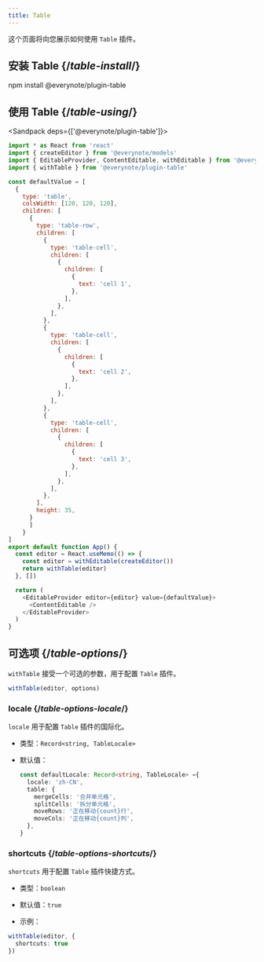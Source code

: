 ```yaml
---
title: Table
---
```


<Intro>

这个页面将向您展示如何使用 `Table` 插件。

</Intro>

## 安装 Table {/*table-install*/}

<TerminalBlock>

npm install @everynote/plugin-table

</TerminalBlock>

## 使用 Table {/*table-using*/}

<Sandpack deps={['@everynote/plugin-table']}>

```js
import * as React from 'react'
import { createEditor } from '@everynote/models'
import { EditableProvider, ContentEditable, withEditable } from '@everynote/editor'
import { withTable } from '@everynote/plugin-table'

const defaultValue = [
  {
    type: 'table',
    colsWidth: [120, 120, 120],
    children: [
      {
        type: 'table-row',
        children: [
          {
            type: 'table-cell',
            children: [
              {
                children: [
                  {
                    text: 'cell 1',
                  },
                ],
              },
            ],
          },
          {
            type: 'table-cell',
            children: [
              {
                children: [
                  {
                    text: 'cell 2',
                  },
                ],
              },
            ],
          },
          {
            type: 'table-cell',
            children: [
              {
                children: [
                  {
                    text: 'cell 3',
                  },
                ],
              },
            ],
          },
        ],
        height: 35,
      }
      ]
    }
]
export default function App() {
  const editor = React.useMemo(() => {
    const editor = withEditable(createEditor())
    return withTable(editor)
  }, [])

  return (
    <EditableProvider editor={editor} value={defaultValue}>
      <ContentEditable />
    </EditableProvider>
  )
}

```

</Sandpack>

## 可选项 {/*table-options*/}

`withTable` 接受一个可选的参数，用于配置 `Table` 插件。

```js
withTable(editor, options)
```

### locale {/*table-options-locale*/}

`locale` 用于配置 `Table` 插件的国际化。

- 类型：`Record<string, TableLocale>`
- 默认值：

  ```ts
  const defaultLocale: Record<string, TableLocale> ={
    locale: 'zh-CN',
    table: {
      mergeCells: '合并单元格',
      splitCells: '拆分单元格',
      moveRows: '正在移动{count}行',
      moveCols: '正在移动{count}列',
    },
  }
  ```

### shortcuts {/*table-options-shortcuts*/}

`shortcuts` 用于配置 `Table` 插件快捷方式。

- 类型：`boolean`
- 默认值：`true`

- 示例：

```ts
withTable(editor, {
  shortcuts: true
})
```

